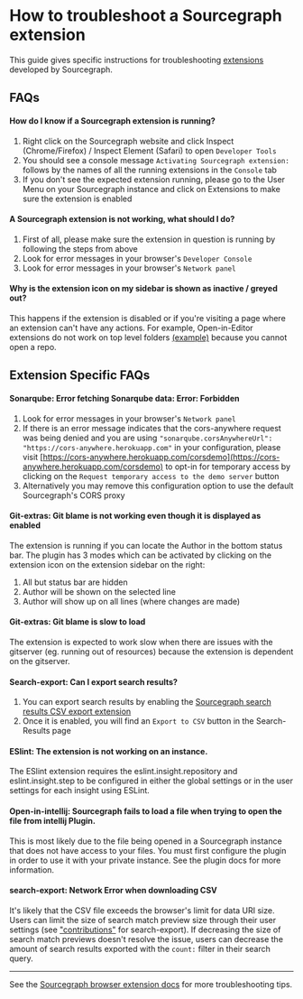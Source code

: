 # How to troubleshoot a Sourcegraph extension

This guide gives specific instructions for troubleshooting [extensions](https://docs.sourcegraph.com/extensions) developed by Sourcegraph.

## FAQs

#### How do I know if a Sourcegraph extension is running?

1. Right click on the Sourcegraph website and click Inspect (Chrome/Firefox) / Inspect Element (Safari) to open `Developer Tools`
2. You should see a console message `Activating Sourcegraph extension:` follows by the names of all the running extensions in the `Console` tab
3. If you don't see the expected extension running, please go to the User Menu on your Sourcegraph instance and click on Extensions to make sure the extension is enabled

#### A Sourcegraph extension is not working, what should I do?

1. First of all, please make sure the extension in question is running by following the steps from above
2. Look for error messages in your browser's `Developer Console`
3. Look for error messages in your browser's  `Network panel`

#### Why is the extension icon on my sidebar is shown as inactive / greyed out?
This happens if the extension is disabled or if you're visiting a page where an extension can't have any actions. For example, Open-in-Editor extensions do not work on top level folders [(example)](https://sourcegraph.com/github.com/sourcegraph/sourcegraph) because you cannot open a repo.

## Extension Specific FAQs

#### Sonarqube: Error fetching Sonarqube data: Error: Forbidden
1. Look for error messages in your browser's  `Network panel`
2. If there is an error message indicates that the cors-anywhere request was being denied and you are using `"sonarqube.corsAnywhereUrl": "https://cors-anywhere.herokuapp.com"` in your configuration, please visit [https://cors-anywhere.herokuapp.com/corsdemo](https://cors-anywhere.herokuapp.com/corsdemo) to opt-in for temporary access by clicking on the `Request temporary access to the demo server` button
3. Alternatively you may remove this configuration option to use the default Sourcegraph's CORS proxy

#### Git-extras: Git blame is not working even though it is displayed as enabled
The extension is running if you can locate the Author in the bottom status bar. The plugin has 3 modes which can be activated by clicking on the extension icon on the extension sidebar on the right:

1. All but status bar are hidden
2. Author will be shown on the selected line
3. Author will show up on all lines (where changes are made)

#### Git-extras: Git blame is slow to load
The extension is expected to work slow when there are issues with the gitserver (eg. running out of resources) because the extension is dependent on the gitserver.

#### Search-export: Can I export search results?
1. You can export search results by enabling the [Sourcegraph search results CSV export extension](https://sourcegraph.com/extensions/sourcegraph/search-export)
2. Once it is enabled, you will find an `Export to CSV` button in the Search-Results page

#### ESlint: The extension is not working on an instance.
The ESlint extension requires the eslint.insight.repository and eslint.insight.step to be configured in either the global settings or in the user settings for each insight using ESLint.

#### Open-in-intellij: Sourcegraph fails to load a file when trying to open the file from intellij Plugin.
This is most likely due to the file being opened in a Sourcegraph instance that does not have access to your files. You must first configure the plugin in order to use it with your private instance. See the plugin docs for more information.

#### search-export: Network Error when downloading CSV

It's likely that the CSV file exceeds the browser's limit for data URI size. Users can limit the size of search match preview size through their user settings (see ["contributions"](https://sourcegraph.com/extensions/sourcegraph/search-export/-/contributions) for search-export). If decreasing the size of search match previews doesn't resolve the issue, users can decrease the amount of search results exported with the `count:` filter in their search query.

___

See the [Sourcegraph browser extension docs](https://docs.sourcegraph.com/integration/browser_extension#troubleshooting) for more troubleshooting tips.
